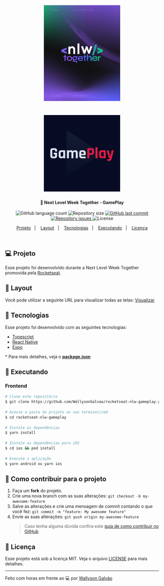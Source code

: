 <h1 align="center">
    <img alt="NextLevelWeekTogether" title="#nextlevelweek" src=".github/nlw-logo.png" width="250px" />
</h1>

<h1 align="center">
    <img alt="GamePlay" title="#delicinha" src=".github/logo.png" width="250px" />
</h1>

<h4 align="center">
  🚀 Next Level Week Together - GamePlay
</h4>

<p align="center">
  <img alt="GitHub language count" src="https://img.shields.io/github/languages/count/WallysonGalvao/rocketseat-nlw-gameplay">

  <img alt="Repository size" src="https://img.shields.io/github/repo-size/WallysonGalvao/rocketseat-nlw-gameplay">
  
  <a href="https://github.com/WallysonGalvao/rocketseat-nlw-gameplay/commits/master">
    <img alt="GitHub last commit" src="https://img.shields.io/github/last-commit/WallysonGalvao/rocketseat-nlw-gameplay">
  </a>

  <a href="https://github.com/WallysonGalvao/rocketseat-nlw-gameplay/issues">
    <img alt="Repository issues" src="https://img.shields.io/github/issues/WallysonGalvao/rocketseat-nlw-gameplay">
  </a>

  <img alt="License" src="https://img.shields.io/badge/license-MIT-brightgreen">
</p>

<p align="center">
  <a href="#-projeto">Projeto</a>&nbsp;&nbsp;&nbsp;|&nbsp;&nbsp;&nbsp;
  <a href="#-layout">Layout</a>&nbsp;&nbsp;&nbsp;|&nbsp;&nbsp;&nbsp;
  <a href="#rocket-tecnologias">Tecnologias</a>&nbsp;&nbsp;&nbsp;|&nbsp;&nbsp;&nbsp;
  <a href="#rocket-executando">Executando</a>&nbsp;&nbsp;&nbsp;|&nbsp;&nbsp;&nbsp;
  <a href="#memo-licença">Licença</a>
</p>
<br>

## 💻 Projeto

Esse projeto foi desenvolvido durante a Next Level Week Together promovida pela [Rocketseat](https://rocketseat.com.br/).

## 🎨 Layout

Você pode utilizar a seguinte URL para visualizar todas as telas: [Visualizar](https://www.figma.com/file/0kv33XYjvOgvKGKHBaiR07/GamePlay---NLW-Together/duplicate?node-id=58913%3A83)

## :rocket: Tecnologias

Esse projeto foi desenvolvido com as seguintes tecnologias:

- [Typescript](https://www.typescriptlang.org/)
- [React Native](https://reactnative.dev/)
- [Expo](https://expo.io/)

\* Para mais detalhes, veja o **[package.json](./package.json)**

## :notebook: Executando

### Frontend

```bash
# Clone este repositório
$ git clone https://github.com/WallysonGalvao/rocketseat-nlw-gameplay.git

# Acesse a pasta do projeto no seu terminal/cmd
$ cd rocketseat-nlw-gameplay

# Instale as dependências
$ yarn install

# Instale as dependências para iOS
$ cd ios && pod install

# Execute a aplicação
$ yarn android ou yarn ios
```

## :construction: Como contribuir para o projeto

1. Faça um **fork** do projeto.
2. Crie uma nova branch com as suas alterações: `git checkout -b my-awesome-feature`
3. Salve as alterações e crie uma mensagem de commit contando o que você fez: `git commit -m "feature: My awesome feature"`
4. Envie as suas alterações: `git push origin my-awesome-feature`
   > Caso tenha alguma dúvida confira este [guia de como contribuir no GitHub](https://github.com/firstcontributions/first-contributions)

## :memo: Licença

Esse projeto está sob a licença MIT. Veja o arquivo [LICENSE](LICENSE.md) para mais detalhes.

---

Feito com horas em frente ao :computer: por [Wallyson Galvão](https://www.linkedin.com/in/wallyson-galvao/)
